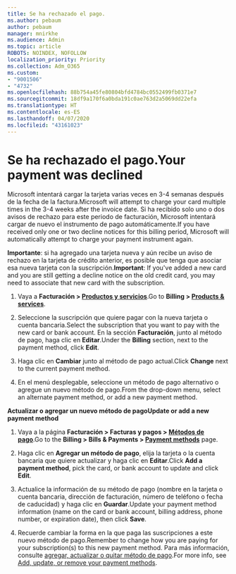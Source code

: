 ```yaml
---
title: Se ha rechazado el pago.
ms.author: pebaum
author: pebaum
manager: mnirkhe
ms.audience: Admin
ms.topic: article
ROBOTS: NOINDEX, NOFOLLOW
localization_priority: Priority
ms.collection: Adm_O365
ms.custom:
- "9001506"
- "4732"
ms.openlocfilehash: 88b754a45fe80804bfd4784bc0552499fb0371e7
ms.sourcegitcommit: 18df9a170f6a0bda191c0ae763d2a5069dd22efa
ms.translationtype: HT
ms.contentlocale: es-ES
ms.lasthandoff: 04/07/2020
ms.locfileid: "43161023"
---
```

# <a name="your-payment-was-declined"></a><span data-ttu-id="1c859-102">Se ha rechazado el pago.</span><span class="sxs-lookup"><span data-stu-id="1c859-102">Your payment was declined</span></span>

<span data-ttu-id="1c859-103">Microsoft intentará cargar la tarjeta varias veces en 3-4 semanas después de la fecha de la factura.</span><span class="sxs-lookup"><span data-stu-id="1c859-103">Microsoft will attempt to charge your card multiple times in the 3-4 weeks after the invoice date.</span></span>  <span data-ttu-id="1c859-104">Si ha recibido solo uno o dos avisos de rechazo para este periodo de facturación, Microsoft intentará cargar de nuevo el instrumento de pago automáticamente.</span><span class="sxs-lookup"><span data-stu-id="1c859-104">If you have received only one or two decline notices for this billing period, Microsoft will automatically attempt to charge your payment instrument again.</span></span>  

<span data-ttu-id="1c859-105">**Importante**: si ha agregado una tarjeta nueva y aún recibe un aviso de rechazo en la tarjeta de crédito anterior, es posible que tenga que asociar esa nueva tarjeta con la suscripción.</span><span class="sxs-lookup"><span data-stu-id="1c859-105">**Important**: If you've added a new card and you are still getting a decline notice on the old credit card, you may need to associate that new card with the subscription.</span></span>

1. <span data-ttu-id="1c859-106">Vaya a **Facturación > [Productos y servicios](https://go.microsoft.com/fwlink/p/?linkid=842054)**.</span><span class="sxs-lookup"><span data-stu-id="1c859-106">Go to **Billing > [Products & services](https://go.microsoft.com/fwlink/p/?linkid=842054)**.</span></span>

2. <span data-ttu-id="1c859-107">Seleccione la suscripción que quiere pagar con la nueva tarjeta o cuenta bancaria.</span><span class="sxs-lookup"><span data-stu-id="1c859-107">Select the subscription that you want to pay with the new card or bank account.</span></span> <span data-ttu-id="1c859-108">En la sección **Facturación**, junto al método de pago, haga clic en **Editar**.</span><span class="sxs-lookup"><span data-stu-id="1c859-108">Under the **Billing** section, next to the payment method, click **Edit**.</span></span>

3. <span data-ttu-id="1c859-109">Haga clic en **Cambiar** junto al método de pago actual.</span><span class="sxs-lookup"><span data-stu-id="1c859-109">Click **Change** next to the current payment method.</span></span>

4. <span data-ttu-id="1c859-110">En el menú desplegable, seleccione un método de pago alternativo o agregue un nuevo método de pago.</span><span class="sxs-lookup"><span data-stu-id="1c859-110">From the drop-down menu, select an alternate payment method, or add a new payment method.</span></span>

<span data-ttu-id="1c859-111">**Actualizar o agregar un nuevo método de pago**</span><span class="sxs-lookup"><span data-stu-id="1c859-111">**Update or add a new payment method**</span></span>

1. <span data-ttu-id="1c859-112">Vaya a la página **Facturación > Facturas y pagos > [Métodos de pago](https://go.microsoft.com/fwlink/p/?linkid=2018806)**.</span><span class="sxs-lookup"><span data-stu-id="1c859-112">Go to the **Billing > Bills & Payments > [Payment methods](https://go.microsoft.com/fwlink/p/?linkid=2018806)** page.</span></span>

2. <span data-ttu-id="1c859-113">Haga clic en **Agregar un método de pago**, elija la tarjeta o la cuenta bancaria que quiere actualizar y haga clic en **Editar**.</span><span class="sxs-lookup"><span data-stu-id="1c859-113">Click **Add a payment method**, pick the card, or bank account to update and click **Edit**.</span></span>

3. <span data-ttu-id="1c859-114">Actualice la información de su método de pago (nombre en la tarjeta o cuenta bancaria, dirección de facturación, número de teléfono o fecha de caducidad) y haga clic en **Guardar**.</span><span class="sxs-lookup"><span data-stu-id="1c859-114">Update your payment method information (name on the card or bank account, billing address, phone number, or expiration date), then click **Save**.</span></span>

4. <span data-ttu-id="1c859-115">Recuerde cambiar la forma en la que paga las suscripciones a este nuevo método de pago.</span><span class="sxs-lookup"><span data-stu-id="1c859-115">Remember to change how you are paying for your subscription(s) to this new payment method.</span></span> <span data-ttu-id="1c859-116">Para más información, consulte [agregar, actualizar o quitar método de pago](https://go.microsoft.com/fwlink/?linkid=2118133).</span><span class="sxs-lookup"><span data-stu-id="1c859-116">For more info, see [Add, update, or remove your payment methods](https://go.microsoft.com/fwlink/?linkid=2118133).</span></span> 
